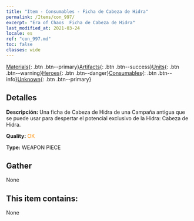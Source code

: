 ```yaml
---
title: "Item - Consumables - Ficha de Cabeza de Hidra"
permalink: /Items/con_997/
excerpt: "Era of Chaos  Ficha de Cabeza de Hidra"
last_modified_at: 2021-03-24
locale: es
ref: "con_997.md"
toc: false
classes: wide
---
```

 [Materials](/es/Items/){: .btn .btn--primary}[Artifacts](/es/Items/Artifacts/){: .btn .btn--success}[Units](/es/Items/Units/){: .btn .btn--warning}[Heroes](/es/Items/Heroes/){: .btn .btn--danger}[Consumables](/es/Items/Consumables/){: .btn .btn--info}[Unknown](/es/Items/Unknown/){: .btn .btn--primary}

## Detalles
 **Descripción:** Una ficha de Cabeza de Hidra de una Campaña antigua que se puede usar para despertar el potencial exclusivo de la Hidra: Cabeza de Hidra.

 **Quality:** <span style="color: #FF8C00">OK</span>

 **Type:** WEAPON PIECE

## Gather

  None

## This item contains:

  None

